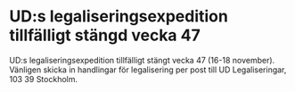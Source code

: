 # UD:s legaliseringsexpedition tillfälligt stängd vecka 47

UD:s legaliseringsexpedition tillfälligt stängt vecka 47 (16-18 november). Vänligen skicka in handlingar för legalisering per post till UD Legaliseringar, 103 39 Stockholm.

